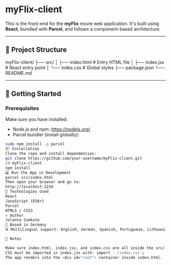 # myFlix-client

This is the front-end for the **myFlix** movie web application. It's built using **React**, bundled with **Parcel**, and follows a component-based architecture.

---

## 📁 Project Structure

myFlix-client/
├── src/
│ ├── index.html # Entry HTML file
│ ├── index.jsx # React entry point
│ └── index.css # Global styles
├── package.json
└── README.md

---

## 🚀 Getting Started

### Prerequisites

Make sure you have installed:

- Node.js and npm: https://nodejs.org/
- Parcel bundler (install globally):

```bash
sudo npm install -g parcel
📦 Installation
Clone the repo and install dependencies:
git clone https://github.com/your-username/myFlix-client.git
cd myFlix-client
npm install
💻 Run the App in Development
parcel src/index.html
Then open your browser and go to:
http://localhost:1234
🧱 Technologies Used
React
JavaScript (ES6+)
Parcel
HTML5 / CSS3
✍️ Author
Jolanta Simkute
📍 Based in Germany
🌐 Multilingual support: English, German, Spanish, Portuguese, Lithuanian

📌 Notes

Make sure index.html, index.jsx, and index.css are all inside the src/ folder.
CSS must be imported in index.jsx with: import './index.css';
The app renders into the <div id="root"> container inside index.html.
```
